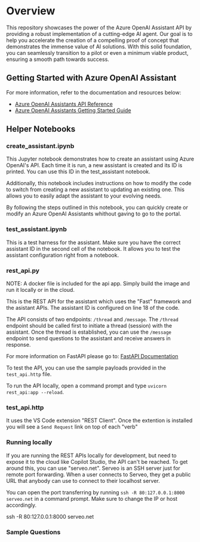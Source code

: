 # Overview

This repository showcases the power of the Azure OpenAI Assistant API by providing a robust implementation of a cutting-edge AI agent. Our goal is to help you accelerate the creation of a compelling proof of concept that demonstrates the immense value of AI solutions. With this solid foundation, you can seamlessly transition to a pilot or even a minimum viable product, ensuring a smooth path towards success.

## Getting Started with Azure OpenAI Assistant

For more information, refer to the documentation and resources below:

- [Azure OpenAI Assistants API Reference](https://platform.openai.com/docs/api-reference/assistants)
- [Azure OpenAI Assistants Getting Started Guide](https://learn.microsoft.com/en-us/azure/ai-services/openai/how-to/assistant)

## Helper Notebooks

### create_assistant.ipynb

This Jupyter notebook demonstrates how to create an assistant using Azure OpenAI's API. Each time it is run, a new assistant is created and its ID is printed. You can use this ID in the test_assistant notebook.

Additionally, this notebook includes instructions on how to modify the code to switch from creating a new assistant to updating an existing one. This  allows you to easily adapt the assistant to your evolving needs.

By following the steps outlined in this notebook, you can quickly create or modify an Azure OpenAI Assistants whithout gaving to go to the portal.

### test_assistant.ipynb

This is a test harness for the assistant. Make sure you have the correct assistant ID in the second cell of the notebook. It allows you to test the assistant configuration right from a notebook.

### rest_api.py

NOTE: A docker file is included for the api app. Simply build the image and run it locally or in the cloud.

This is the REST API for the assistant which uses the "Fast" framework and the asistant APIs. The assistant ID is configured on line 18 of the code.

The API consists of two endpoints: `/thread` and `/message`. The `/thread` endpoint should be called first to initiate a thread (session) with the assistant. Once the thread is established, you can use the `/message` endpoint to send questions to the assistant and receive answers in response.

For more information on FastAPI please go to: [FastAPI Documentation](https://fastapi.tiangolo.com/)

To test the API, you can use the sample payloads provided in the `test_api.http` file.

To run the API locally, open a command prompt and type `uvicorn rest_api:app --reload`.

### test_api.http

It uses the VS Code extension "REST Client". Once the extention is installed you will see a `Send Request` link on top of each "verb"


### Running locally

If you are running the REST APIs locally for development, but need to expose it to the cloud like Copilot Studio, the API can't be reached. To get around this, you can use "serveo.net". Serveo is an SSH server just for remote port forwarding. When a user connects to Serveo, they get a public URL that anybody can use to connect to their localhost server.

You can open the port transferring by running `ssh -R 80:127.0.0.1:8000 serveo.net` in a command prompt. Make sure to change the IP or host accordingly.

ssh -R 80:127.0.0.1:8000 serveo.net

### Sample Questions

